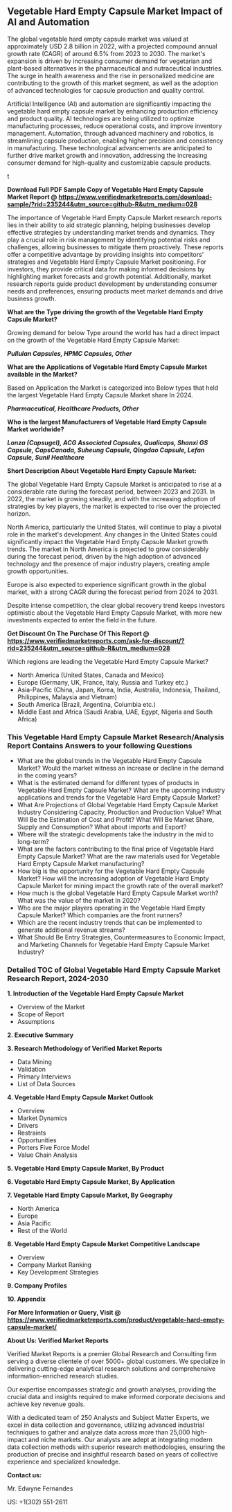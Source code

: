 <h2>Vegetable Hard Empty Capsule Market Impact of AI and Automation</h2><p>The global vegetable hard empty capsule market was valued at approximately USD 2.8 billion in 2022, with a projected compound annual growth rate (CAGR) of around 6.5% from 2023 to 2030. The market's expansion is driven by increasing consumer demand for vegetarian and plant-based alternatives in the pharmaceutical and nutraceutical industries. The surge in health awareness and the rise in personalized medicine are contributing to the growth of this market segment, as well as the adoption of advanced technologies for capsule production and quality control.</p><p>Artificial Intelligence (AI) and automation are significantly impacting the vegetable hard empty capsule market by enhancing production efficiency and product quality. AI technologies are being utilized to optimize manufacturing processes, reduce operational costs, and improve inventory management. Automation, through advanced machinery and robotics, is streamlining capsule production, enabling higher precision and consistency in manufacturing. These technological advancements are anticipated to further drive market growth and innovation, addressing the increasing consumer demand for high-quality and customizable capsule products.</p>t</p><p id="" class=""><strong>Download Full PDF Sample Copy of Vegetable Hard Empty Capsule Market Report @ <a href="https://www.verifiedmarketreports.com/download-sample/?rid=235244&utm_source=github-R&utm_medium=028" target="_blank">https://www.verifiedmarketreports.com/download-sample/?rid=235244&utm_source=github-R&utm_medium=028</a></strong></p><p>The importance of&nbsp;Vegetable Hard Empty Capsule Market research reports lies in their ability to aid strategic planning, helping businesses develop effective strategies by understanding market trends and dynamics. They play a crucial role in risk management by identifying potential risks and challenges, allowing businesses to mitigate them proactively. These reports offer a competitive advantage by providing insights into competitors' strategies and Vegetable Hard Empty Capsule Market positioning. For investors, they provide critical data for making informed decisions by highlighting market forecasts and growth potential. Additionally, market research reports guide product development by understanding consumer needs and preferences, ensuring products meet market demands and drive business growth.</p><p><strong>What are the&nbsp;Type driving the growth of the Vegetable Hard Empty Capsule Market?</strong></p><p id="" class="">Growing demand for below Type around the world has had a direct impact on the growth of the Vegetable Hard Empty Capsule Market:</p><em><strong>Pullulan Capsules, HPMC Capsules, Other</strong></em></p><strong>What are the&nbsp;Applications&nbsp;of Vegetable Hard Empty Capsule Market available in the Market?</strong></p><p id="" class="">Based on Application the Market is categorized into Below types that held the largest Vegetable Hard Empty Capsule Market share In 2024.</p><em><strong>Pharmaceutical, Healthcare Products, Other</strong></em></p><strong>Who is the largest Manufacturers of Vegetable Hard Empty Capsule Market worldwide?</strong></p><p><em><strong>Lonza (Capsugel), ACG Associated Capsules, Qualicaps, Shanxi GS Capsule, CapsCanada, Suheung Capsule, Qingdao Capsule, Lefan Capsule, Sunil Healthcare</strong></em></p><p id="" class=""><strong>Short Description About Vegetable Hard Empty Capsule Market:</strong></p><p>The global Vegetable Hard Empty Capsule Market is anticipated to rise at a considerable rate during the forecast period, between 2023 and 2031. In 2022, the market is growing steadily, and with the increasing adoption of strategies by key players, the market is expected to rise over the projected horizon.</p><p>North America, particularly the United States, will continue to play a pivotal role in the market's development. Any changes in the United States could significantly impact the Vegetable Hard Empty Capsule Market growth trends. The market in North America is projected to grow considerably during the forecast period, driven by the high adoption of advanced technology and the presence of major industry players, creating ample growth opportunities.</p><p>Europe is also expected to experience significant growth in the global market, with a strong CAGR during the forecast period from 2024 to 2031.</p><p>Despite intense competition, the clear global recovery trend keeps investors optimistic about the Vegetable Hard Empty Capsule Market, with more new investments expected to enter the field in the future.</p><p id="" class=""><strong>Get Discount On The Purchase Of This Report @ <a href="https://www.verifiedmarketreports.com/ask-for-discount/?rid=235244&utm_source=github-R&utm_medium=028" target="_blank">https://www.verifiedmarketreports.com/ask-for-discount/?rid=235244&utm_source=github-R&utm_medium=028</a></strong></p>Which regions are leading the Vegetable Hard Empty Capsule Market?</p><ul><li>North America (United States, Canada and Mexico)</li><li>Europe (Germany, UK, France, Italy, Russia and Turkey etc.)</li><li>Asia-Pacific (China, Japan, Korea, India, Australia, Indonesia, Thailand, Philippines, Malaysia and Vietnam)</li><li>South America (Brazil, Argentina, Columbia etc.)</li><li>Middle East and Africa (Saudi Arabia, UAE, Egypt, Nigeria and South Africa)</li></ul><h3 id="" class="">This Vegetable Hard Empty Capsule Market Research/Analysis Report Contains Answers to your following Questions</h3><ul><li>What are the global trends in the Vegetable Hard Empty Capsule Market? Would the market witness an increase or decline in the demand in the coming years?</li><li>What is the estimated demand for different types of products in Vegetable Hard Empty Capsule Market? What are the upcoming industry applications and trends for the Vegetable Hard Empty Capsule Market?</li><li>What Are Projections of Global Vegetable Hard Empty Capsule Market Industry Considering Capacity, Production and Production Value? What Will Be the Estimation of Cost and Profit? What Will Be Market Share, Supply and Consumption? What about imports and Export?</li><li>Where will the strategic developments take the industry in the mid to long-term?</li><li>What are the factors contributing to the final price of Vegetable Hard Empty Capsule Market? What are the raw materials used for Vegetable Hard Empty Capsule Market manufacturing?</li><li>How big is the opportunity for the Vegetable Hard Empty Capsule Market? How will the increasing adoption of Vegetable Hard Empty Capsule Market for mining impact the growth rate of the overall market?</li><li>How much is the global Vegetable Hard Empty Capsule Market worth? What was the value of the market In 2020?</li><li>Who are the major players operating in the Vegetable Hard Empty Capsule Market? Which companies are the front runners?</li><li>Which are the recent industry trends that can be implemented to generate additional revenue streams?</li><li>What Should Be Entry Strategies, Countermeasures to Economic Impact, and Marketing Channels for Vegetable Hard Empty Capsule Market Industry?</li></ul><h3 id="" class="">Detailed TOC of Global Vegetable Hard Empty Capsule Market Research Report, 2024-2030</h3><p id="" class=""><strong>1. Introduction of the Vegetable Hard Empty Capsule Market</strong></p><ul><li>Overview of the Market</li><li>Scope of Report</li><li>Assumptions</li></ul><p id="" class=""><strong>2. Executive Summary</strong></p><p id="" class=""><strong>3. Research Methodology of Verified Market Reports</strong></p><ul><li>Data Mining</li><li>Validation</li><li>Primary Interviews</li><li>List of Data Sources</li></ul><p id="" class=""><strong>4. Vegetable Hard Empty Capsule Market Outlook</strong></p><ul><li>Overview</li><li>Market Dynamics</li><li>Drivers</li><li>Restraints</li><li>Opportunities</li><li>Porters Five Force Model</li><li>Value Chain Analysis</li></ul><p id="" class=""><strong>5. Vegetable Hard Empty Capsule Market, By Product</strong></p><p id="" class=""><strong>6. Vegetable Hard Empty Capsule Market, By Application</strong></p><p id="" class=""><strong>7. Vegetable Hard Empty Capsule Market, By Geography</strong></p><ul><li>North America</li><li>Europe</li><li>Asia Pacific</li><li>Rest of the World</li></ul><p id="" class=""><strong>8. Vegetable Hard Empty Capsule Market Competitive Landscape</strong></p><ul><li>Overview</li><li>Company Market Ranking</li><li>Key Development Strategies</li></ul><p id="" class=""><strong>9. Company Profiles</strong></p><p id="" class=""><strong>10. Appendix</strong></p><p id="" class=""><strong>For More Information or Query, Visit @ <a href="https://www.verifiedmarketreports.com/product/vegetable-hard-empty-capsule-market/" target="_blank">https://www.verifiedmarketreports.com/product/vegetable-hard-empty-capsule-market/</a></strong></p><p id="" class=""><strong>About Us: Verified Market Reports</strong></p><p id="" class="">Verified Market Reports is a premier Global Research and Consulting firm serving a diverse clientele of over 5000+ global customers. We specialize in delivering cutting-edge analytical research solutions and comprehensive information-enriched research studies.</p><p id="" class="">Our expertise encompasses strategic and growth analyses, providing the crucial data and insights required to make informed corporate decisions and achieve key revenue goals.</p><p id="" class="">With a dedicated team of 250 Analysts and Subject Matter Experts, we excel in data collection and governance, utilizing advanced industrial techniques to gather and analyze data across more than 25,000 high-impact and niche markets. Our analysts are adept at integrating modern data collection methods with superior research methodologies, ensuring the production of precise and insightful research based on years of collective experience and specialized knowledge.</p><p id="" class=""><strong>Contact us:</strong></p><p id="" class="">Mr. Edwyne Fernandes</p><p id="" class="">US: +1(302) 551-2611</p>